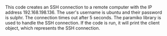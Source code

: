 This code creates an SSH connection to a remote computer with the IP address 192.168.198.136. The user's username is ubuntu and their password is sulphr. The connection times out after 5 seconds. The paramiko library is used to handle the SSH connection. If the code is run, it will print the client object, which represents the SSH connection.
